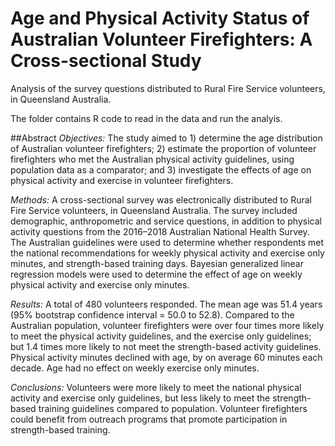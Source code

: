 # Age and Physical Activity Status of Australian Volunteer Firefighters: A Cross-sectional Study

Analysis of the survey questions distributed to Rural Fire Service volunteers, in Queensland Australia.

The folder contains R code to read in the data and run the analyis.

##Abstract
*Objectives:* The study aimed to 1) determine the age distribution of Australian volunteer firefighters; 2) estimate the proportion of volunteer firefighters who met the Australian physical activity guidelines, using population data as a comparator; and 3) investigate the effects of age on physical activity and exercise in volunteer firefighters.

*Methods:* A cross-sectional survey was electronically distributed to Rural Fire Service volunteers, in Queensland Australia. The survey included demographic, anthropometric and service questions, in addition to physical activity questions from the 2016–2018 Australian National Health Survey. The Australian guidelines were used to determine whether respondents met the national recommendations for weekly physical activity and exercise only minutes, and strength-based training days. Bayesian generalized linear regression models were used to determine the effect of age on weekly physical activity and exercise only minutes.

*Results:* A total of 480 volunteers responded. The mean age was 51.4 years (95% bootstrap confidence interval = 50.0 to 52.8). Compared to the Australian population, volunteer firefighters were over four times more likely to meet the physical activity guidelines, and the exercise only guidelines; but 1.4 times more likely to not meet the strength-based activity guidelines. Physical activity minutes declined with age, by on average 60 minutes each decade. Age had no effect on weekly exercise only minutes.

*Conclusions:* Volunteers were more likely to meet the national physical activity and exercise only guidelines, but less likely to meet the strength-based training guidelines compared to population. Volunteer firefighters could benefit from outreach programs that promote participation in strength-based training.
